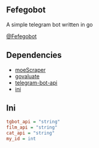 ## Fefegobot

A simple telegram bot written in go

[@Fefegobot](https://t.me/fefegobot)


## Dependencies

- [moeScraper](https://github.com/Fefefo/moeScraper)
- [govaluate](https://github.com/Knetic/govaluate)
- [telegram-bot-api](https://github.com/go-telegram-bot-api/telegram-bot-api)
- [ini](https://github.com/go-ini/ini/tree/v1.60.0)


## Ini

```ini
tgbot_api = "string"
film_api = "string"
cat_api = "string"
my_id = int
```

